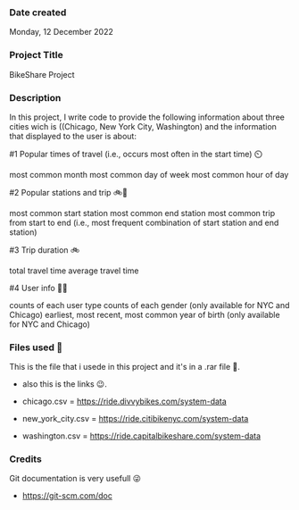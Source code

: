 ### Date created

Monday, 12 December 2022

### Project Title

BikeShare Project 

### Description

In this project, I write code to provide the following information about three cities wich is ((Chicago, New York City, Washington) and the information that displayed to the user is about:

#1 Popular times of travel (i.e., occurs most often in the start time) ⏲️

most common month
most common day of week
most common hour of day

#2 Popular stations and trip 🚲🚉

most common start station
most common end station
most common trip from start to end (i.e., most frequent combination of start station and end station)

#3 Trip duration 🚲

total travel time
average travel time

#4 User info 👨‍🏫

counts of each user type
counts of each gender (only available for NYC and Chicago)
earliest, most recent, most common year of birth (only available for NYC and Chicago)


### Files used 📁

This is the file that i usede in this project and it's in a .rar file 📁.
- also this is the links 😉.

- chicago.csv = https://ride.divvybikes.com/system-data

- new_york_city.csv = https://ride.citibikenyc.com/system-data

- washington.csv = https://ride.capitalbikeshare.com/system-data 

### Credits
 
Git documentation is very usefull 😜
- https://git-scm.com/doc